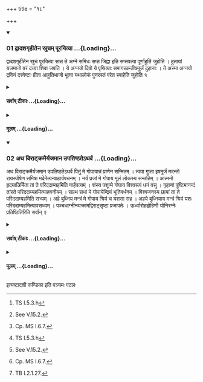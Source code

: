 +++
title = "१८"

+++

<div class="js_include" includetitle="true" newlevelforh1="3" unfilled url="/vedAH_yajuH/taittirIyam/sUtram/ApastambaH/shrautam/vishvAsa-prastutiH/05/18/01_dvAdashagRhItena_srucham_pUrayitvA.md">
<details open><summary><h3>01 द्वादशगृहीतेन स्रुचम् पूरयित्वा ...{Loading}...</h3></summary>

द्वादशगृहीतेन स्रुचं पूरयित्वा सप्त ते अग्ने समिधः सप्त जिह्वा इति सप्तवत्या पूर्णाहुतिं जुहोति । हुतायां यजमानो वरं दत्त्वा शिवा जपति । ये अग्नयो दिवो ये पृथिव्याः समागच्छन्तीषमूर्जं दुहानाः । ते अस्मा अग्नयो द्रविणं दत्त्वेष्टाः प्रीता आहुतिभाजो भूत्वा यथालोकं पुनरस्तं परेत स्वाहेति जुहोति १
</details>
</div>
<div class="js_include collapsed" newlevelforh1="4" title="सर्वाष् टीकाः" unfilled url="/vedAH_yajuH/taittirIyam/sUtram/ApastambaH/shrautam/sarvASh_TIkAH/05/18/01_dvAdashagRhItena_srucham_pUrayitvA.md">
<details><summary><h4>सर्वाष् टीकाः ...{Loading}...</h4></summary>
<details><summary>थिते</summary>

1. By means of the ladle (viz. Juhū) filled with twelve times-scooped ghee (the Adhvaryu) offers a full-spoon libation with a verse containing the word sapta (seven) beginning with sapta te agne samidhaḥ[^1] After (this libation) is offered, the sacrificer having given a boon (chosen gift) (to the Adhvaryu), mutters (the formulae mentioning) the auspicious (forms of Agni).[^2] Then (the Adhvaryu) offers (another) libation with ye agnayo divaḥ....[^3]   

[^1]: TS I.5.3.h  

[^2]: See V.15.2.  

[^3]: Cp. MS I.6.7.
</details>
</details>
</div>
<div class="js_include collapsed" newlevelforh1="4" title="मूलम्" unfilled url="/vedAH_yajuH/taittirIyam/sUtram/ApastambaH/shrautam/mUlam/05/18/01_dvAdashagRhItena_srucham_pUrayitvA.md">
<details><summary><h4>मूलम् ...{Loading}...</h4></summary>

द्वादशगृहीतेन स्रुचं पूरयित्वा सप्त ते अग्ने समिधः सप्त जिह्वा इति सप्तवत्या पूर्णाहुतिं जुहोति । हुतायां यजमानो वरं दत्त्वा शिवा जपति । ये अग्नयो दिवो ये पृथिव्याः समागच्छन्तीषमूर्जं दुहानाः । ते अस्मा अग्नयो द्रविणं दत्त्वेष्टाः प्रीता आहुतिभाजो भूत्वा यथालोकं पुनरस्तं परेत स्वाहेति जुहोति १
</details>
</div>
<div class="js_include" includetitle="true" newlevelforh1="3" unfilled url="/vedAH_yajuH/taittirIyam/sUtram/ApastambaH/shrautam/vishvAsa-prastutiH/05/18/02_atha_virATkramairyajamAna_upatiShThate-tharva.md">
<details open><summary><h3>02 अथ विराट्क्रमैर्यजमान उपतिष्ठतेऽथर्व ...{Loading}...</h3></summary>

अथ विराट्क्रमैर्यजमान उपतिष्ठतेऽथर्व पितुं मे गोपायान्नं प्राणेन सम्मितम् । त्वया गुप्ता इषमूर्जं मदन्तो रायस्पोषेण समिषा मदेमेत्यन्वाहार्यपचनम् । नर्य प्रजां मे गोपाय मूलं लोकस्य सन्ततिम् । आत्मनो हृदयान्निर्मितां तां ते परिददाम्यहमिति गार्हपत्यम् । शंस्य पशून्मे गोपाय विश्वरूपं धनं वसु । गृहाणां पुष्टिमानन्दं तांस्ते परिददाम्यहमित्याहवनीयम् । सप्रथ सभां मे गोपायेन्द्रियं भूतिवर्धनम् । विश्वजनस्य छायां तां ते परिददाम्यहमिति सभ्यम् । अहे बुध्निय मन्त्रं मे गोपाय श्रियं च यशसा सह । अहये बुध्नियाय मन्त्रं श्रियं यशः परिददाम्यहमित्यावसथ्यम् । पञ्चधाग्नीन्व्यक्रामद्विराट्सृष्टा प्रजापतेः । ऊर्ध्वारोहद्रोहिणी योनिरग्नेः प्रतिष्ठितिरिति सर्वान् २
</details>
</div>
<div class="js_include collapsed" newlevelforh1="4" title="सर्वाष् टीकाः" unfilled url="/vedAH_yajuH/taittirIyam/sUtram/ApastambaH/shrautam/sarvASh_TIkAH/05/18/02_atha_virATkramairyajamAna_upatiShThate-tharva.md">
<details><summary><h4>सर्वाष् टीकाः ...{Loading}...</h4></summary>
<details><summary>थिते</summary>

2. Then the sacrificer stands near the fires praising with verses called Virāṭkrama[^1] with atharva pituṁ me...[^2] (near) the Dakṣiṇa-fire; with narya prajāṁ me...[^3] near the Gārhapatya ( fire); with śaṁsya paśūn me ...[^4] (near) the Āhavanīya (-fire); with sapratha sabhāṁ me gopāya...[^5] (near) the Sabhya(-fire); with ahe budhniya mantraṁ me gopāya...[^6] (near) the Āvasathya (-fire); with pañcadhāgnīn vyakrāmad virāṭ...[^7] near all the fires.  

[^1]: See TB I.1.10.1-3;6.  

[^2-6]: Cp. TB I.2.1.25-26.  

[^7]: TB I.2.1.27.
</details>
</details>
</div>
<div class="js_include collapsed" newlevelforh1="4" title="मूलम्" unfilled url="/vedAH_yajuH/taittirIyam/sUtram/ApastambaH/shrautam/mUlam/05/18/02_atha_virATkramairyajamAna_upatiShThate-tharva.md">
<details><summary><h4>मूलम् ...{Loading}...</h4></summary>

अथ विराट्क्रमैर्यजमान उपतिष्ठतेऽथर्व पितुं मे गोपायान्नं प्राणेन सम्मितम् । त्वया गुप्ता इषमूर्जं मदन्तो रायस्पोषेण समिषा मदेमेत्यन्वाहार्यपचनम् । नर्य प्रजां मे गोपाय मूलं लोकस्य सन्ततिम् । आत्मनो हृदयान्निर्मितां तां ते परिददाम्यहमिति गार्हपत्यम् । शंस्य पशून्मे गोपाय विश्वरूपं धनं वसु । गृहाणां पुष्टिमानन्दं तांस्ते परिददाम्यहमित्याहवनीयम् । सप्रथ सभां मे गोपायेन्द्रियं भूतिवर्धनम् । विश्वजनस्य छायां तां ते परिददाम्यहमिति सभ्यम् । अहे बुध्निय मन्त्रं मे गोपाय श्रियं च यशसा सह । अहये बुध्नियाय मन्त्रं श्रियं यशः परिददाम्यहमित्यावसथ्यम् । पञ्चधाग्नीन्व्यक्रामद्विराट्सृष्टा प्रजापतेः । ऊर्ध्वारोहद्रोहिणी योनिरग्नेः प्रतिष्ठितिरिति सर्वान् २
</details>
</div>

  
इत्यष्टादशी कण्डिका 
इति पञ्चमः पटलः
